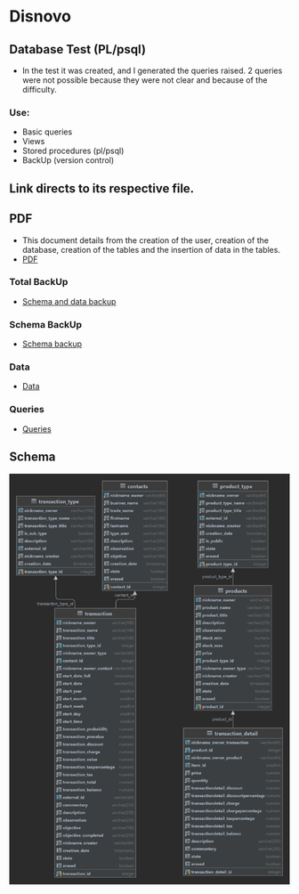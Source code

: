 # Disnovo

## Database Test (PL/psql)
- In the test it was created, and I generated the queries raised. 2 queries were not possible because they were not clear and because of the difficulty.

### Use:
- Basic queries
- Views
- Stored procedures (pl/psql)
- BackUp (version control)

## Link directs to its respective file.

## PDF
- This document details from the creation of the user, creation of the database, creation of the tables and the insertion of data in the tables.
- <a href="https://drive.google.com/file/d/1q1CHOMuQIFOR-AOY30Oy0cz_AjGQOTCx/view?usp=sharing" target="blank_">PDF</a>   

### Total BackUp
- <a href="./disnovo_files/back_up_dump.sql">Schema and data backup</a> 

### Schema BackUp
- <a href="./disnovo_files/back_up.sql">Schema backup</a> 

### Data
- <a href="./disnovo_files/data.sql">Data</a> 

### Queries
- <a href="./disnovo_files/statements.sql">Queries</a> 

## Schema
<img src = "./disnovo_files/db_disnovo.png" alt = "Logo">